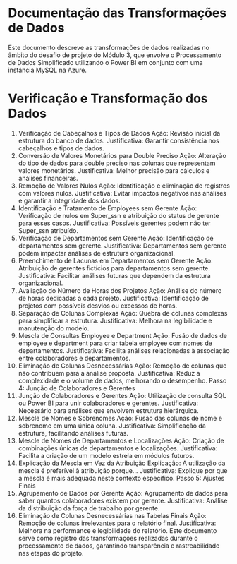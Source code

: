 # Documentação das Transformações de Dados
Este documento descreve as transformações de dados realizadas no âmbito do desafio de projeto do Módulo 3, que envolve o Processamento de Dados Simplificado utilizando o Power BI em conjunto com uma instância MySQL na Azure.

# Verificação e Transformação dos Dados
1. Verificação de Cabeçalhos e Tipos de Dados
Ação: Revisão inicial da estrutura do banco de dados.
Justificativa: Garantir consistência nos cabeçalhos e tipos de dados.
2. Conversão de Valores Monetários para Double Preciso
Ação: Alteração do tipo de dados para double preciso nas colunas que representam valores monetários.
Justificativa: Melhor precisão para cálculos e análises financeiras.
3. Remoção de Valores Nulos
Ação: Identificação e eliminação de registros com valores nulos.
Justificativa: Evitar impactos negativos nas análises e garantir a integridade dos dados.
4. Identificação e Tratamento de Employees sem Gerente
Ação: Verificação de nulos em Super_ssn e atribuição do status de gerente para esses casos.
Justificativa: Possíveis gerentes podem não ter Super_ssn atribuído.
5. Verificação de Departamentos sem Gerente
Ação: Identificação de departamentos sem gerente.
Justificativa: Departamentos sem gerente podem impactar análises de estrutura organizacional.
6. Preenchimento de Lacunas em Departamentos sem Gerente
Ação: Atribuição de gerentes fictícios para departamentos sem gerente.
Justificativa: Facilitar análises futuras que dependem da estrutura organizacional.
7. Avaliação do Número de Horas dos Projetos
Ação: Análise do número de horas dedicadas a cada projeto.
Justificativa: Identificação de projetos com possíveis desvios ou excessos de horas.
8. Separação de Colunas Complexas
Ação: Quebra de colunas complexas para simplificar a estrutura.
Justificativa: Melhora na legibilidade e manutenção do modelo.
9. Mescla de Consultas Employee e Department
Ação: Fusão de dados de employee e department para criar tabela employee com nomes de departamentos.
Justificativa: Facilita análises relacionadas à associação entre colaboradores e departamentos.
10. Eliminação de Colunas Desnecessárias
Ação: Remoção de colunas que não contribuem para a análise proposta.
Justificativa: Reduz a complexidade e o volume de dados, melhorando o desempenho.
Passo 4: Junção de Colaboradores e Gerentes
11. Junção de Colaboradores e Gerentes
Ação: Utilização de consulta SQL ou Power BI para unir colaboradores e gerentes.
Justificativa: Necessário para análises que envolvem estrutura hierárquica.
12. Mescle de Nomes e Sobrenomes
Ação: Fusão das colunas de nome e sobrenome em uma única coluna.
Justificativa: Simplificação da estrutura, facilitando análises futuras.
13. Mescle de Nomes de Departamentos e Localizações
Ação: Criação de combinações únicas de departamentos e localizações.
Justificativa: Facilita a criação de um modelo estrela em módulos futuros.
14. Explicação da Mescla em Vez da Atribuição
Explicação: A utilização da mescla é preferível à atribuição porque...
Justificativa: Explique por que a mescla é mais adequada neste contexto específico.
Passo 5: Ajustes Finais
15. Agrupamento de Dados por Gerente
Ação: Agrupamento de dados para saber quantos colaboradores existem por gerente.
Justificativa: Análise da distribuição da força de trabalho por gerente.
16. Eliminação de Colunas Desnecessárias nas Tabelas Finais
Ação: Remoção de colunas irrelevantes para o relatório final.
Justificativa: Melhora na performance e legibilidade do relatório.
Este documento serve como registro das transformações realizadas durante o processamento de dados, garantindo transparência e rastreabilidade nas etapas do projeto.